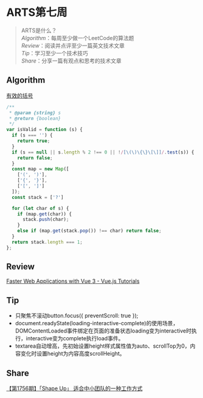 # ARTS第七周

> ARTS是什么？  
  *Algorithm*：每周至少做一个LeetCode的算法题  
  *Review*：阅读并点评至少一篇英文技术文章  
  *Tip*：学习至少一个技术技巧  
  *Share*：分享一篇有观点和思考的技术文章  

## Algorithm

[有效的括号](https://leetcode-cn.com/problems/valid-parentheses/)

```js
/**
 * @param {string} s
 * @return {boolean}
 */
var isValid = function (s) {
  if (s === '') {
    return true;
  }
  if (s == null || s.length % 2 !== 0 || !/[\(\)\{\}\[\]]/.test(s)) {
    return false;
  }
  const map = new Map([
    ['(', ')'],
    ['{', '}'],
    ['[', ']']
  ]);
  const stack = ['?']

  for (let char of s) {
    if (map.get(char)) {
      stack.push(char);
    }
    else if (map.get(stack.pop()) !== char) return false;
  }
  return stack.length === 1;
};
```

## Review

[Faster Web Applications with Vue 3 - Vue.js Tutorials](https://vueschool.io/articles/vuejs-tutorials/faster-web-applications-with-vue-3/)

## Tip

- 只聚焦不滚动button.focus({ preventScroll: true });
- document.readyState(loading-interactive-complete)的使用场景，DOMContentLoaded事件绑定在页面的准备状态loading变为interactive时执行，interactive变为complete执行load事件。
- textarea自动增高，先初始设置height样式属性值为auto、scrollTop为0，内容变化时设置height为内容高度scrollHeight。

## Share

[【第1756期】「Shape Up」 适合中小团队的一种工作方式](https://mp.weixin.qq.com/s?__biz=MjM5MTA1MjAxMQ==&mid=2651234365&idx=1&sn=565d84f0dc8b04af6d039e08def51090&chksm=bd4979b98a3ef0af121ab982b53eacfa511abc83612e74a450a1110d1c55d792bdcb1556c5b8&mpshare=1&scene=23&srcid=&sharer_sharetime=1572169163252&sharer_shareid=72cab1261a060840685133c77aeb4f5f#rd)
